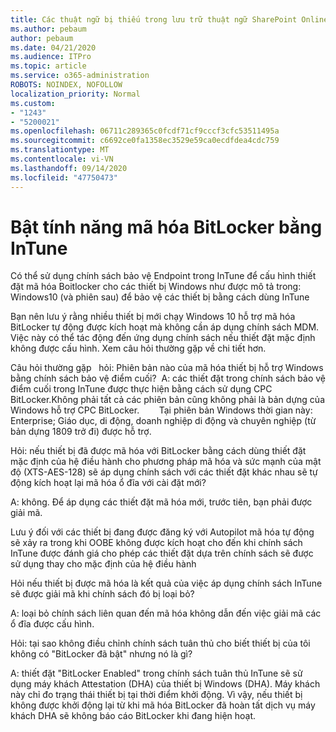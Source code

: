```yaml
---
title: Các thuật ngữ bị thiếu trong lưu trữ thuật ngữ SharePoint Online
ms.author: pebaum
author: pebaum
ms.date: 04/21/2020
ms.audience: ITPro
ms.topic: article
ms.service: o365-administration
ROBOTS: NOINDEX, NOFOLLOW
localization_priority: Normal
ms.custom:
- "1243"
- "5200021"
ms.openlocfilehash: 06711c289365c0fcdf71cf9cccf3cfc53511495a
ms.sourcegitcommit: c6692ce0fa1358ec3529e59ca0ecdfdea4cdc759
ms.translationtype: MT
ms.contentlocale: vi-VN
ms.lasthandoff: 09/14/2020
ms.locfileid: "47750473"
---
```

# <a name="enabling-bitlocker-encryption-with-intune"></a>Bật tính năng mã hóa BitLocker bằng InTune

Có thể sử dụng chính sách bảo vệ Endpoint trong InTune để cấu hình thiết đặt mã hóa Boitlocker cho các thiết bị Windows như được mô tả trong: Windows10 (và phiên sau) để bảo vệ các thiết bị bằng cách dùng InTune

Bạn nên lưu ý rằng nhiều thiết bị mới chạy Windows 10 hỗ trợ mã hóa BitLocker tự động được kích hoạt mà không cần áp dụng chính sách MDM. Việc này có thể tác động đến ứng dụng chính sách nếu thiết đặt mặc định không được cấu hình. Xem câu hỏi thường gặp về chi tiết hơn.


Câu hỏi thường gặp   hỏi: Phiên bản nào của mã hóa thiết bị hỗ trợ Windows bằng chính sách bảo vệ điểm cuối?
 A: các thiết đặt trong chính sách bảo vệ điểm cuối trong InTune được thực hiện bằng cách sử dụng CPC BitLocker.Không phải tất cả các phiên bản cũng không phải là bản dựng của Windows hỗ trợ CPC BitLocker. 
      Tại phiên bản Windows thời gian này: Enterprise; Giáo dục, di động, doanh nghiệp di động và chuyên nghiệp (từ bản dựng 1809 trở đi) được hỗ trợ.




Hỏi: nếu thiết bị đã được mã hóa với BitLocker bằng cách dùng thiết đặt mặc định của hệ điều hành cho phương pháp mã hóa và sức mạnh của mật độ (XTS-AES-128) sẽ áp dụng chính sách với các thiết đặt khác nhau sẽ tự động kích hoạt lại mã hóa ổ đĩa với cài đặt mới?

A: không. Để áp dụng các thiết đặt mã hóa mới, trước tiên, bạn phải được giải mã.

Lưu ý đối với các thiết bị đang được đăng ký với Autopilot mã hóa tự động sẽ xảy ra trong khi OOBE không được kích hoạt cho đến khi chính sách InTune được đánh giá cho phép các thiết đặt dựa trên chính sách sẽ được sử dụng thay cho mặc định của hệ điều hành




Hỏi nếu thiết bị được mã hóa là kết quả của việc áp dụng chính sách InTune sẽ được giải mã khi chính sách đó bị loại bỏ?

A: loại bỏ chính sách liên quan đến mã hóa không dẫn đến việc giải mã các ổ đĩa được cấu hình.




Hỏi: tại sao không điều chỉnh chính sách tuân thủ cho biết thiết bị của tôi không có "BitLocker đã bật" nhưng nó là gì?

A: thiết đặt "BitLocker Enabled" trong chính sách tuân thủ InTune sẽ sử dụng máy khách Attestation (DHA) của thiết bị Windows (DHA). Máy khách này chỉ đo trạng thái thiết bị tại thời điểm khởi động. Vì vậy, nếu thiết bị không được khởi động lại từ khi mã hóa BitLocker đã hoàn tất dịch vụ máy khách DHA sẽ không báo cáo BitLocker khi đang hiện hoạt.